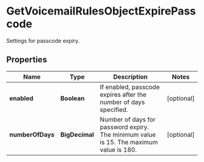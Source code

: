 

# GetVoicemailRulesObjectExpirePasscode

Settings for passcode expiry.

## Properties

| Name | Type | Description | Notes |
|------------ | ------------- | ------------- | -------------|
|**enabled** | **Boolean** | If enabled, passcode expires after the number of days specified. |  [optional] |
|**numberOfDays** | **BigDecimal** | Number of days for password expiry. The minimum value is 15. The maximum value is 180. |  [optional] |



